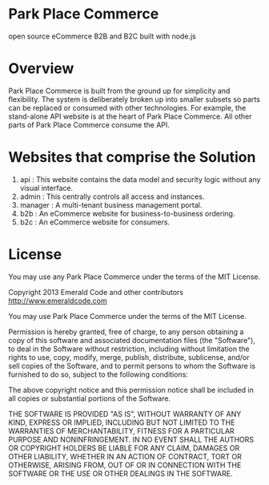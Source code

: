 # Park Place Commerce
open source eCommerce B2B and B2C built with node.js
# Overview
Park Place Commerce is built from the ground up for simplicity and flexibility. The system is deliberately broken up into smaller subsets so parts can be replaced or consumed with other technologies. For example, the stand-alone API website is at the heart of Park Place Commerce. All other parts of Park Place Commerce consume the API.
# Websites that comprise the Solution
  1. api : This website contains the data model and security logic without any visual interface.
  2. admin : This centrally controls all access and instances.
  3. manager : A multi-tenant business management portal.
  4. b2b : An eCommerce website for business-to-business ordering.
  5. b2c : An eCommerce website for consumers.

# License
You may use any Park Place Commerce under the terms of the MIT License.

Copyright 2013 Emerald Code and other contributors
http://www.emeraldcode.com

You may use Park Place Commerce under the terms of the MIT License.

Permission is hereby granted, free of charge, to any person obtaining
a copy of this software and associated documentation files (the
"Software"), to deal in the Software without restriction, including
without limitation the rights to use, copy, modify, merge, publish,
distribute, sublicense, and/or sell copies of the Software, and to
permit persons to whom the Software is furnished to do so, subject to
the following conditions:

The above copyright notice and this permission notice shall be
included in all copies or substantial portions of the Software.

THE SOFTWARE IS PROVIDED "AS IS", WITHOUT WARRANTY OF ANY KIND,
EXPRESS OR IMPLIED, INCLUDING BUT NOT LIMITED TO THE WARRANTIES OF
MERCHANTABILITY, FITNESS FOR A PARTICULAR PURPOSE AND
NONINFRINGEMENT. IN NO EVENT SHALL THE AUTHORS OR COPYRIGHT HOLDERS BE
LIABLE FOR ANY CLAIM, DAMAGES OR OTHER LIABILITY, WHETHER IN AN ACTION
OF CONTRACT, TORT OR OTHERWISE, ARISING FROM, OUT OF OR IN CONNECTION
WITH THE SOFTWARE OR THE USE OR OTHER DEALINGS IN THE SOFTWARE.
